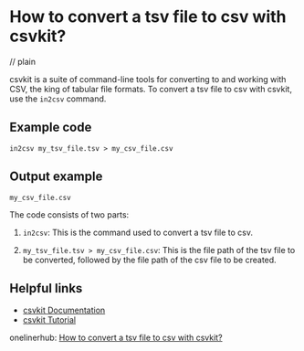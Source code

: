 # How to convert a tsv file to csv with csvkit?
// plain

csvkit is a suite of command-line tools for converting to and working with CSV, the king of tabular file formats. To convert a tsv file to csv with csvkit, use the `in2csv` command.

## Example code

```
in2csv my_tsv_file.tsv > my_csv_file.csv
```

## Output example

```
my_csv_file.csv
```

The code consists of two parts:

1. `in2csv`: This is the command used to convert a tsv file to csv.

2. `my_tsv_file.tsv > my_csv_file.csv`: This is the file path of the tsv file to be converted, followed by the file path of the csv file to be created.

## Helpful links

- [csvkit Documentation](https://csvkit.readthedocs.io/en/latest/)
- [csvkit Tutorial](https://www.dataquest.io/blog/csvkit-tutorial/)

onelinerhub: [How to convert a tsv file to csv with csvkit?](https://onelinerhub.com/csvkit/how-to-convert-a-tsv-file-to-csv-with-csvkit)